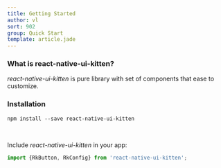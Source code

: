 ```yaml
---
title: Getting Started
author: vl
sort: 902
group: Quick Start
template: article.jade
---
```


### What is react-native-ui-kitten?

*react-native-ui-kitten* is pure library with set of components that ease to customize.

### Installation

```
npm install --save react-native-ui-kitten
```

<br/>

Include *react-native-ui-kitten* in your app:

```javascript
import {RkButton, RkConfig} from 'react-native-ui-kitten';
```




